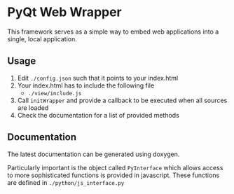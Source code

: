 # PyQt Web Wrapper

This framework serves as a simple way to embed web applications into a single, local application.


## Usage

1. Edit ``./config.json`` such that it points to your index.html
2. Your index.html has to include the following file
    * ``./view/include.js``
3. Call ``initWrapper`` and provide a callback to be executed when all sources are loaded
4. Check the documentation for a list of provided methods


## Documentation

The latest documentation can be generated using doxygen.

Particularly important is the object called ``PyInterface`` which allows access to more sophisticated functions is provided in javascript.
These functions are defined in ``./python/js_interface.py``
